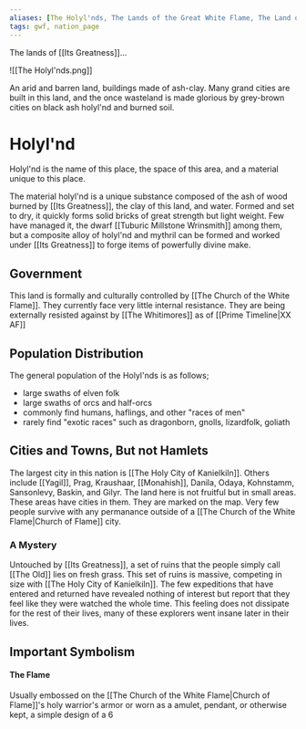 ```yaml
---
aliases: [The Holyl'nds, The Lands of the Great White Flame, The Land of the Great White Flame, Lands of the Great White Flame, Holyl'nd]
tags: gwf, nation_page
---
```


The lands of [[Its Greatness]]...

![[The Holyl'nds.png]]

An arid and barren land, buildings made of ash-clay. Many grand cities are built in this land, and the once wasteland is made glorious by grey-brown cities on black ash holyl'nd and burned soil.

# Holyl'nd
Holyl'nd is the name of this place, the space of this area, and a material unique to this place. 

The material holyl'nd is a unique substance composed of the ash of wood burned by [[Its Greatness]], the clay of this land, and water. Formed and set to dry, it quickly forms solid bricks of great strength but light weight. Few have managed it, the dwarf [[Tuburic Millstone Wrinsmith]] among them, but a composite alloy of holyl'nd and mythril can be formed and worked under [[Its Greatness]] to forge items of powerfully divine make.


## Government
This land is formally and culturally controlled by [[The Church of the White Flame]]. They currently face very little internal resistance. They are being externally resisted against by [[The Whitimores]] as of [[Prime Timeline|XX AF]]

## Population Distribution
The general population of the Holyl'nds is as follows;
- large swaths of elven folk
- large swaths of orcs and half-orcs
- commonly find humans, haflings, and other "races of men"
- rarely find "exotic races" such as dragonborn, gnolls, lizardfolk, goliath

## Cities and Towns, But not Hamlets
The largest city in this nation is [[The Holy City of Kanielkiln]]. Others include [[Yagil]], Prag, Kraushaar, [[Monahish]], Danila, Odaya, Kohnstamm, Sansonlevy, Baskin, and Gilyr. The land here is not fruitful but in small areas. These areas have cities in them. They are marked on the map. Very few people survive with any permanance outside of a [[The Church of the White Flame|Church of Flame]] city.

### A Mystery
Untouched by [[Its Greatness]], a set of ruins that the people simply call [[The Old]] lies on fresh grass. This set of ruins is massive, competing in size with [[The Holy City of Kanielkiln]]. The few expeditions that have entered and returned have revealed nothing of interest but report that they feel like they were watched the whole time. This feeling does not dissipate for the rest of their lives, many of these explorers went insane later in their lives.

## Important Symbolism
#### The Flame
Usually embossed on the [[The Church of the White Flame|Church of Flame]]'s holy warrior's armor or worn as a amulet, pendant, or otherwise kept, a simple design of a 6